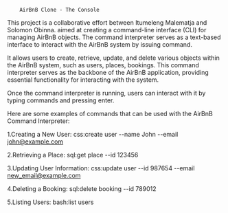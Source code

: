 		AirBnB Clone - The Console

This project is a collaborative effort between Itumeleng Malematja and Solomon Obinna.
aimed at creating a command-line interface (CLI) for managing AirBnB objects.
The command interpreter serves as a text-based interface to interact with the AirBnB system by issuing command.

It allows users to create, retrieve, update,
and delete various objects within the AirBnB system, such as users, places, bookings.
This command interpreter serves as the backbone of the AirBnB application,
providing essential functionality for interacting with the system.

Once the command interpreter is running, users can interact with it by typing commands and pressing enter.

Here are some examples of commands that can be used with the AirBnB Command Interpreter:

1.Creating a New User:
	css:create user --name John --email john@example.com

2.Retrieving a Place:
	sql:get place --id 123456

3.Updating User Information:
	css:update user --id 987654 --email new_email@example.com

4.Deleting a Booking:
	sql:delete booking --id 789012

5.Listing Users:
	bash:list users
